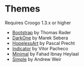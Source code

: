 # Themes

Requires Croogo 1.3.x or higher

* [Bootstrap](https://github.com/thoth/bootstrap) by Thomas Rader
* [DarkOne](http://github.com/smarek/DarkOne) by Marek Sebera
* [HopelessArt](https://github.com/PascalPrecht/themes) by Pascal Precht
* [Indicator](https://github.com/vitorpc/Indicator) by Vitor Pacheco
* [Minimal](http://fahad19.com/blog/minimal-theme) by Fahad Ibnay Heylaal
* [Simple](http://andrw.net/blog/simple-theme-released-for-croogo-132) by Andrew Weir